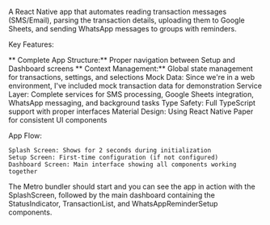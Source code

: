 A React Native app that automates reading transaction messages (SMS/Email), parsing the transaction details, uploading them to Google Sheets, and sending WhatsApp messages to groups with reminders.
     

Key Features:

   ** Complete App Structure:** Proper navigation between Setup and Dashboard screens
   ** Context Management:** Global state management for transactions, settings, and selections
    Mock Data: Since we're in a web environment, I've included mock transaction data for demonstration
    Service Layer: Complete services for SMS processing, Google Sheets integration, WhatsApp messaging, and background tasks
    Type Safety: Full TypeScript support with proper interfaces
    Material Design: Using React Native Paper for consistent UI components

App Flow:

    Splash Screen: Shows for 2 seconds during initialization
    Setup Screen: First-time configuration (if not configured)
    Dashboard Screen: Main interface showing all components working together

The Metro bundler should start and you can see the app in action with the SplashScreen, followed by the main dashboard containing the StatusIndicator, TransactionList, and WhatsAppReminderSetup components.
